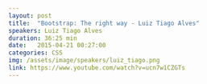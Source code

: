```yaml
---
layout: post
title:  "Bootstrap: The right way - Luiz Tiago Alves"
speakers: Luiz Tiago Alves
duration: 36:25 min
date:   2015-04-21 00:27:00
categories: CSS
img: /assets/image/speakers/luiz_tiago.png
link: https://www.youtube.com/watch?v=ucn7w1CZGTs
---
```

